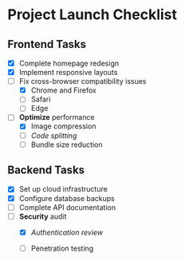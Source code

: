 # Project Launch Checklist

## Frontend Tasks
- [x] Complete homepage redesign
- [x] Implement responsive layouts
- [ ] Fix cross-browser compatibility issues
  - [x] Chrome and Firefox
  - [ ] Safari
  - [ ] Edge
- [ ] **Optimize** performance
  - [x] Image compression
  - [ ] *Code splitting*
  - [ ] Bundle size reduction

## Backend Tasks
- [x] Set up cloud infrastructure
- [x] Configure database backups
- [ ] Complete API documentation
- [ ] **Security** audit
  - [x] *Authentication review*
  - [ ] Penetration testing

